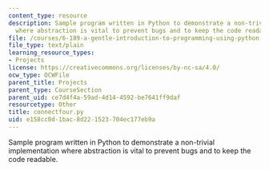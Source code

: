 ```yaml
---
content_type: resource
description: Sample program written in Python to demonstrate a non-trivial implementation
  where abstraction is vital to prevent bugs and to keep the code readable.
file: /courses/6-189-a-gentle-introduction-to-programming-using-python-january-iap-2008/e158cc0d1bac8d221523704ec177eb9a_connectfour.py
file_type: text/plain
learning_resource_types:
- Projects
license: https://creativecommons.org/licenses/by-nc-sa/4.0/
ocw_type: OCWFile
parent_title: Projects
parent_type: CourseSection
parent_uid: ce7d4f4a-59ad-4d14-4592-be7641ff9daf
resourcetype: Other
title: connectfour.py
uid: e158cc0d-1bac-8d22-1523-704ec177eb9a
---
```

Sample program written in Python to demonstrate a non-trivial implementation where abstraction is vital to prevent bugs and to keep the code readable.